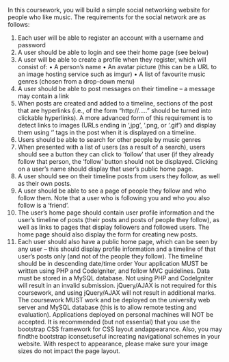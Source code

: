 In this coursework, you will build a simple social networking website for people who like music. The
requirements for the social network are as follows:

1. Each user will be able to register an account with a username and password
2. A user should be able to login and see their home page (see below)
3. A user will be able to create a profile when they register, which will consist of:
• A person’s name
• An avatar picture (this can be a URL to an image hosting service such as imgur)
• A list of favourite music genres (chosen from a drop-down menu)
4. A user should be able to post messages on their timeline – a message may contain a link
5. When posts are created and added to a timeline, sections of the post that are hyperlinks (i.e., of
the form “http://…..” should be turned into clickable hyperlinks). A more advanced form of this
requirement is to detect links to images (URLs ending in ‘,jpg’, ‘.png, or ‘.gif’) and display them
using ‘<img />’ tags in the post when it is displayed on a timeline.
6. Users should be able to search for other people by music genres
7. When presented with a list of users (as a result of a search), users should see a button they can
click to ‘follow’ that user (if they already follow that person, the ‘follow’ button should not be
displayed. Clicking on a user’s name should display that user’s public home page.
8. A user should see on their timeline posts from users they follow, as well as their own posts.
9. A user should be able to see a page of people they follow and who follow them. Note that a user
who is following you and who you also follow is a ‘friend’.
10. The user’s home page should contain user profile information and the user’s timeline of posts
(their posts and posts of people they follow), as well as links to pages that display followers and
followed users. The home page should also display the form for creating new posts.
11. Each user should also have a public home page, which can be seen by any user – this should
display profile information and a timeline of that user’s posts only (and not of the people they
follow). The timeline should be in descending date/time order
Your application MUST be written using PHP and CodeIgniter, and follow MVC guidelines. Data must
be stored in a MySQL database. Not using PHP and CodeIgniter will result in an invalid submission.
jQuery/AJAX is not required for this coursework, and using jQuery/AJAX will not result in additional
marks. The coursework MUST work and be deployed on the university web server and MySQL
database (this is to allow remote testing and evaluation). Applications deployed on personal machines
will NOT be accepted. It is recommended (but not essential) that you use the bootstrap CSS framework
for CSS layout andappearance. Also, you may findthe bootstrap iconsetuseful increating navigational
schemes in your website.
With respect to appearance, please make sure your image sizes do not impact the page layout.
